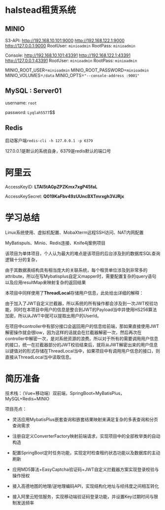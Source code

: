 # halstead租赁系统

## MINIO

S3-API: http://192.168.10.101:9000  http://192.168.122.1:9000  http://127.0.0.1:9000
RootUser: `minioadmin`
RootPass: `minioadmin`

Console: http://192.168.10.101:43391 http://192.168.122.1:43391 http://127.0.0.1:43391
RootUser: `minioadmin`
RootPass: `minioadmin`

MINIO_ROOT_USER=`minioadmin`
MINIO_ROOT_PASSWORD=`minioadmin`
MINIO_VOLUMES=`/data`
MINIO_OPTS=`"--console-address :9001"`



## MySQL : Server01

username: `root`

password: `Lyqlah5577`$$



## Redis

启动客户端`redis-cli -h 127.0.0.1 -p 6379`

127.0.0.1是默认的系统自身，6379是redis默认的端口号



# 阿里云

AccessKeyID: **LTAI5tAGpZPZKmx7xgP45faL**

AccessKeySecret: **Q019KaFbv49zUUncBXTmrxgh3VJRjx**



# 学习总结

Linux系统使用、虚拟机配置、MobaXterm远程SSH访问、NAT内网配置

MyBatispuls、Minio、Redis连接、Knife4j案例项目



该项目为单体项目，个人认为最大的难点是该项目的后台涉及到的数据库SQL查询逻辑十分的复杂，

由于其数据表结构具有相当庞大的关联系统，每个租赁单位涉及到非常多的attribute，所以在写Mybatisplus自定义mapper时，需要配置复杂的query语句以及应用resultMap来映射复杂的返回结果



本项目中同样使用了**ThreadLocal**存储用户信息，此处给出详细的解释：

由于加入了JWT自定义拦截器，所以系统的所有操作都会涉及到一次JWT校验功能，同时在本项目中用户的信息是整合到JWT的Payload当中并使用HS256算法加密，所以从JWT中就可以提取出用户的UserId。

在项目中controller中有部分接口会返回用户的信息给前端，那如果直接使用JWT解密操作就会很low，因为这样的话就会在拦截器解密一次，然后再次在controller中解密一次，是对系统资源的浪费。所以对于所有的需要调用用户信息的接口，统一在拦截器部分的JWT校验结束后，就将从JWT解密出来的用户信息以键值对的形式存储在ThreadLocal当中，如果项目中有调用用户信息的接口，则直接从ThreadLocal当中读取信息。



# 简历准备

技术栈：（Vue+移动端）双前端，SpringBoot+MyBatisPlus，MySQL+Redis+MINIO

项目亮点：

* 灵活应用MybatisPlus嵌套查询和嵌套结果映射来满足复杂的多表查询和分页查询需求

* 注册自定义ConverterFactory映射前端请求，实现项目中的全部枚举类的自动构造

* 配置SpringBoot定时任务功能，实现定时检查租约状态功能以及数据库的主动刷新

* 应用MD5算法+EasyCaptcha验证码+JWT自定义拦截器方案实现登录校验与操作授权
* 接入高德地图的地理/逆地理编码API，实现结构化地址与经纬度之间相互转化
* 接入阿里云短信服务，实现移动端验证码登录功能，并设置Key过期时间与限制发送频率

